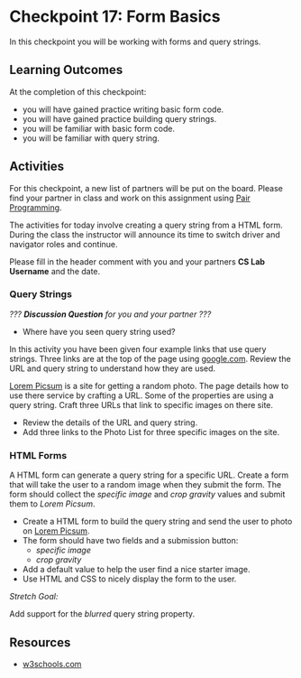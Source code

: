 # Checkpoint 17: Form Basics

In this checkpoint you will be working with forms and query strings.

## Learning Outcomes

At the completion of this checkpoint:

* you will have gained practice writing basic form code.
* you will have gained practice building query strings.
* you will be familiar with basic form code.
* you will be familiar with query string.

## Activities

For this checkpoint, a new list of partners will be put on the board.
Please find your partner in class and work on this assignment using [Pair Programming](https://en.wikipedia.org/wiki/Pair_programming).

The activities for today involve creating a query string from a HTML form.
During the class the instructor will announce its time to switch driver and navigator roles and continue.

Please fill in the header comment with you and your partners **CS Lab Username** and the date.

### Query Strings

_??? **Discussion Question** for you and your partner ???_

* Where have you seen query string used?

In this activity you have been given four example links that use query strings.
Three links are at the top of the page using [google.com](https://www.google.com).
Review the URL and query string to understand how they are used.

[Lorem Picsum](https://picsum.photos/) is a site for getting a random photo.
The page details how to use there service by crafting a URL.
Some of the properties are using a query string.
Craft three URLs that link to specific images on there site.

* Review the details of the URL and query string.
* Add three links to the Photo List for three specific images on the site.

### HTML Forms

A HTML form can generate a query string for a specific URL.
Create a form that will take the user to a random image when they submit the form.
The form should collect the _specific image_ and _crop gravity_ values and submit them to _Lorem Picsum_.

* Create a HTML form to build the query string and send the user to photo on [Lorem Picsum](https://picsum.photos/).
* The form should have two fields and a submission button:
  * _specific image_
  * _crop gravity_
* Add a default value to help the user find a nice starter image.
* Use HTML and CSS to nicely display the form to the user.

_Stretch Goal:_

Add support for the _blurred_ query string property.

## Resources

* [w3schools.com](https://www.w3schools.com/php/)
